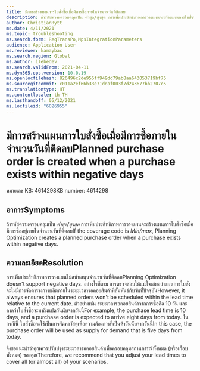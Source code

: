 ```yaml
---
title: มีการสร้างแผนการใบสั่งซื้อเมื่อมีการซื้อภายในจำนวนวันที่ติดลบ
description: ถ้ารหัสความครอบคลุมเป็น ต่ำสุด/สูงสุด การเพิ่มประสิทธิภาพการวางแผนจะสร้างแผนการใบสั่งซื้อเมื่อมีการซื้ออยู่ภายในจำนวนวันที่ติดลบ
author: ChristianRytt
ms.date: 4/11/2021
ms.topic: troubleshooting
ms.search.form: ReqTransPo,MpsIntegrationParameters
audience: Application User
ms.reviewer: kamaybac
ms.search.region: Global
ms.author: ilebedev
ms.search.validFrom: 2021-04-11
ms.dyn365.ops.version: 10.0.19
ms.openlocfilehash: 826496c2de956ff949dd79ab8aa643053719bf75
ms.sourcegitcommit: c011a2ef66b38e71ddaf003f7d243677bb2707c5
ms.translationtype: HT
ms.contentlocale: th-TH
ms.lasthandoff: 05/12/2021
ms.locfileid: "6026955"
---
```

# <a name="planned-purchase-order-is-created-when-a-purchase-exists-within-negative-days"></a><span data-ttu-id="2cc55-103">มีการสร้างแผนการใบสั่งซื้อเมื่อมีการซื้อภายในจำนวนวันที่ติดลบ</span><span class="sxs-lookup"><span data-stu-id="2cc55-103">Planned purchase order is created when a purchase exists within negative days</span></span>

<span data-ttu-id="2cc55-104">หมายเลข KB: 4614298</span><span class="sxs-lookup"><span data-stu-id="2cc55-104">KB number: 4614298</span></span>

## <a name="symptoms"></a><span data-ttu-id="2cc55-105">อาการ</span><span class="sxs-lookup"><span data-stu-id="2cc55-105">Symptoms</span></span>

<span data-ttu-id="2cc55-106">ถ้ารหัสความครอบคลุมเป็น *ต่ำสุด/สูงสุด* การเพิ่มประสิทธิภาพการวางแผนจะสร้างแผนการใบสั่งซื้อเมื่อมีการซื้ออยู่ภายในจำนวนวันที่ติดลบ</span><span class="sxs-lookup"><span data-stu-id="2cc55-106">If the coverage code is *Min/max*, Planning Optimization creates a planned purchase order when a purchase exists within negative days.</span></span>

## <a name="resolution"></a><span data-ttu-id="2cc55-107">ความละเอียด</span><span class="sxs-lookup"><span data-stu-id="2cc55-107">Resolution</span></span>

<span data-ttu-id="2cc55-108">การเพิ่มประสิทธิภาพการวางแผนไม่สนับสนุนจำนวนวันที่ติดลบ</span><span class="sxs-lookup"><span data-stu-id="2cc55-108">Planning Optimization doesn't support negative days.</span></span> <span data-ttu-id="2cc55-109">อย่างไรก็ตาม การตรวจสอบให้แน่ใจเสมอว่าแผนการใบสั่งจะไม่มีการจัดตารางการผลิตภายในระยะเวลารอคอยสินค้าที่สัมพันธ์กับวันที่ปัจจุบัน</span><span class="sxs-lookup"><span data-stu-id="2cc55-109">However, it always ensures that planned orders won't be scheduled within the lead time relative to the current date.</span></span> <span data-ttu-id="2cc55-110">ตัวอย่างเช่น ระยะเวลารอคอยสินค้าจากการซื้อคือ 10 วัน และคาดว่าใบสั่งซื้อจะมาถึงแปดวันนับจากวันนี้</span><span class="sxs-lookup"><span data-stu-id="2cc55-110">For example, the purchase lead time is 10 days, and a purchase order is expected to arrive eight days from today.</span></span> <span data-ttu-id="2cc55-111">ในกรณีนี้ ใบสั่งซื้อจะใช้เป็นการจัดหาวัสดุเพื่อความต้องการที่เป็นห้าวันนับจากวันนี้</span><span class="sxs-lookup"><span data-stu-id="2cc55-111">In this case, the purchase order will be used as supply for demand that is five days from today.</span></span>

<span data-ttu-id="2cc55-112">จึงขอแนะนำว่าคุณควรปรับปรุงระยะเวลารอคอยสินค้าเพื่อครอบคลุมสถานการณ์ทั้งหมด (หรือเกือบทั้งหมด) ของคุณ</span><span class="sxs-lookup"><span data-stu-id="2cc55-112">Therefore, we recommend that you adjust your lead times to cover all (or almost all) of your scenarios.</span></span>
